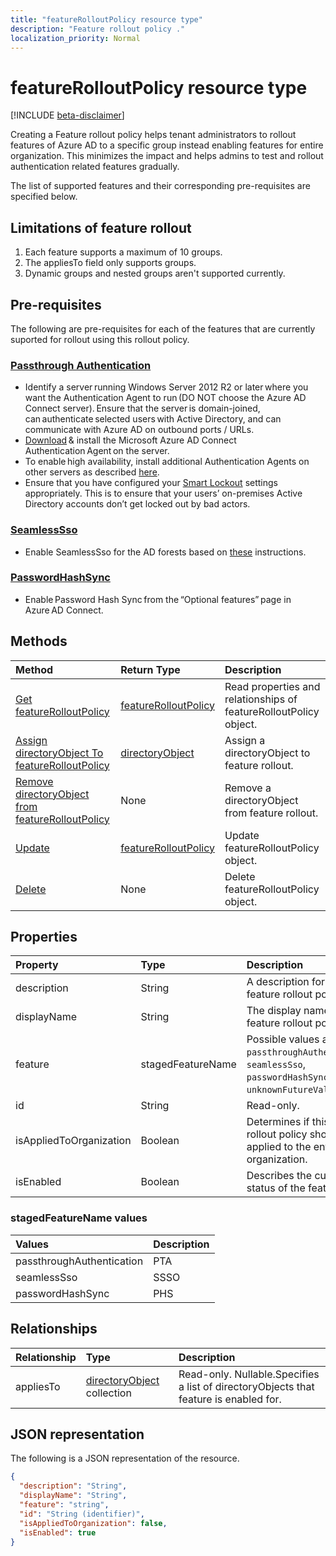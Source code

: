 ```yaml
---
title: "featureRolloutPolicy resource type"
description: "Feature rollout policy ."
localization_priority: Normal
---
```


# featureRolloutPolicy resource type

[!INCLUDE [beta-disclaimer](../../includes/beta-disclaimer.md)]

Creating a Feature rollout policy helps tenant administrators to rollout features of Azure AD to a specific group instead enabling features for entire organization. This minimizes the impact and helps admins to test and rollout authentication related features gradually.

The list of supported features and their corresponding pre-requisites are specified below.

## Limitations of feature rollout

1. Each feature supports a maximum of 10 groups.
2. The appliesTo field only supports groups.
3. Dynamic groups and nested groups aren't supported currently.

## Pre-requisites

The following are pre-requisites for each of the features that are currently suported for rollout using this rollout policy.

### [Passthrough Authentication](https://docs.microsoft.com/en-us/azure/active-directory/hybrid/how-to-connect-pta)

* Identify a server running Windows Server 2012 R2 or later where you want the Authentication Agent to run (DO NOT choose the Azure AD Connect server). Ensure that the server is domain-joined, can authenticate selected users with Active Directory, and can communicate with Azure AD on outbound ports / URLs.
* [Download](https://aka.ms/getauthagent) & install the Microsoft Azure AD Connect Authentication Agent on the server.
* To enable high availability, install additional Authentication Agents on other servers as described [here](https://docs.microsoft.com/en-us/azure/active-directory/hybrid/how-to-connect-pta-quick-start#step-4-ensure-high-availability).
* Ensure that you have configured your [Smart Lockout](https://docs.microsoft.com/en-us/azure/active-directory/authentication/howto-password-smart-lockout) settings appropriately. This is to ensure that your users’ on-premises Active Directory accounts don’t get locked out by bad actors.

### [SeamlessSso](https://docs.microsoft.com/en-us/azure/active-directory/hybrid/how-to-connect-sso)

* Enable SeamlessSso for the AD forests based on [these](https://docs.microsoft.com/en-us/azure/active-directory/hybrid/tshoot-connect-sso#manual-reset-of-the-feature) instructions.

### [PasswordHashSync](https://docs.microsoft.com/en-us/azure/active-directory/hybrid/whatis-phs)

* Enable Password Hash Sync from the “Optional features” page in Azure AD Connect.

## Methods

| Method       | Return Type | Description |
|:-------------|:------------|:------------|
| [Get featureRolloutPolicy](../api/featurerolloutpolicy-get.md) | [featureRolloutPolicy](featurerolloutpolicy.md) | Read properties and relationships of featureRolloutPolicy object. |
| [Assign directoryObject To featureRolloutPolicy](../api/featurerolloutpolicy-post-appliesto.md) | [directoryObject](directoryobject.md) | Assign a directoryObject to feature rollout. |
| [Remove directoryObject from featureRolloutPolicy](../api/featurerolloutpolicy-delete-appliesto.md) | None | Remove a directoryObject from feature rollout. |
| [Update](../api/featurerolloutpolicy-update.md) | [featureRolloutPolicy](featurerolloutpolicy.md) | Update featureRolloutPolicy object. |
| [Delete](../api/featurerolloutpolicy-delete.md) | None | Delete featureRolloutPolicy object. |

## Properties

| Property     | Type        | Description |
|:-------------|:------------|:------------|
|description|String|A description for this feature rollout policy.|
|displayName|String|The display name for this  feature rollout policy.|
|feature|stagedFeatureName| Possible values are: `passthroughAuthentication`, `seamlessSso`, `passwordHashSync`, `unknownFutureValue`.|
|id|String| Read-only.|
|isAppliedToOrganization|Boolean|Determines if this feature rollout policy should be applied to the entire organization.|
|isEnabled|Boolean|Describes the current status of the feature rollout.|

### stagedFeatureName values

| Values | Description |
|:-------------|:------------|
|passthroughAuthentication| PTA|
|seamlessSso| SSSO|
|passwordHashSync| PHS|

## Relationships

| Relationship | Type        | Description |
|:-------------|:------------|:------------|
|appliesTo|[directoryObject](directoryobject.md) collection| Read-only. Nullable.Specifies a list of directoryObjects that feature is enabled for.|

## JSON representation

The following is a JSON representation of the resource.

<!-- {
  "blockType": "resource",
  "optionalProperties": [

  ],
  "@odata.type": "microsoft.graph.featureRolloutPolicy",
  "baseType": "",
  "keyProperty": "id"
}-->

```json
{
  "description": "String",
  "displayName": "String",
  "feature": "string",
  "id": "String (identifier)",
  "isAppliedToOrganization": false,
  "isEnabled": true
}
```

<!-- uuid: 16cd6b66-4b1a-43a1-adaf-3a886856ed98
2019-02-04 14:57:30 UTC -->
<!-- {
  "type": "#page.annotation",
  "description": "featureRolloutPolicy resource",
  "keywords": "",
  "section": "documentation",
  "tocPath": ""
}-->
